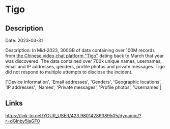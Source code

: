 # Tigo

## Description

Date: 2023-03-31

Description:
In Mid-2023, 300GB of data containing over 100M records from <a href="https://tigo.chat/" target="_blank" rel="noopener">the Chinese video chat platform &quot;Tigo&quot;</a> dating back to March that year was discovered. The data contained over 700k unique names, usernames, email and IP addresses, genders, profile photos and private messages. Tigo did not respond to multiple attempts to disclose the incident.


['Device information', 'Email addresses', 'Genders', 'Geographic locations', 'IP addresses', 'Names', 'Private messages', 'Profile photos', 'Usernames']

## Links

https://link-to.net/YOUR_USER/423.98014289389505/dynamic/?r=dGlnby5jaGF0